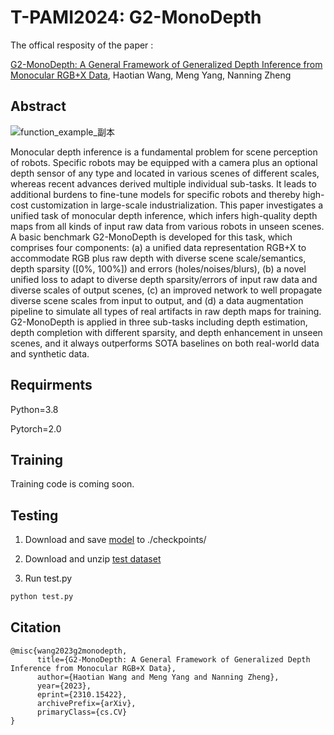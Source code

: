 # T-PAMI2024: G2-MonoDepth

The offical resposity of the paper :

[G2-MonoDepth: A General Framework of Generalized Depth Inference from Monocular RGB+X Data](https://arxiv.org/abs/2310.15422), Haotian Wang, Meng Yang, Nanning Zheng

## Abstract
![function_example_副本](https://github.com/Wang-xjtu/G2-MonoDepth/assets/56944916/97775fe9-e991-4e43-a90a-2a0a80e54aae)

Monocular depth inference is a fundamental problem for scene perception of robots. Specific robots may be equipped with a camera plus an optional depth sensor of any type and located in various scenes of different scales, whereas recent advances derived multiple individual sub-tasks. It leads to additional burdens to fine-tune models for specific robots and thereby high-cost customization in large-scale industrialization. This paper investigates a unified task of monocular depth inference, which infers high-quality depth maps from all kinds of input raw data from various robots in unseen scenes. A basic benchmark G2-MonoDepth is developed for this task, which comprises four components: (a) a unified data representation RGB+X to accommodate RGB plus raw depth with diverse scene scale/semantics, depth sparsity ([0%, 100%]) and errors (holes/noises/blurs), (b) a novel unified loss to adapt to diverse depth sparsity/errors of input raw data and diverse scales of output scenes, (c) an improved network to well propagate diverse scene scales from input to output, and (d) a data augmentation pipeline to simulate all types of real artifacts in raw depth maps for training. G2-MonoDepth is applied in three sub-tasks including depth estimation, depth completion with different sparsity, and depth enhancement in unseen scenes, and it always outperforms SOTA baselines on both real-world data and synthetic data.

## Requirments

Python=3.8

Pytorch=2.0 

## Training

Training code is coming soon.

## Testing 

1. Download and save [model](https://drive.google.com/file/d/1Cp0tRkQE0AAtvtMQcYVnb-cOj9J4CWdZ/view?usp=drive_link) to ./checkpoints/

2. Download and unzip [test dataset](https://drive.google.com/file/d/1rIkCjvSGQd4b-haedEkLkd7pbJM5hiel/view?usp=drive_link)

3. Run test.py

```python
python test.py
```

## Citation

```
@misc{wang2023g2monodepth,
      title={G2-MonoDepth: A General Framework of Generalized Depth Inference from Monocular RGB+X Data}, 
      author={Haotian Wang and Meng Yang and Nanning Zheng},
      year={2023},
      eprint={2310.15422},
      archivePrefix={arXiv},
      primaryClass={cs.CV}
}
```


